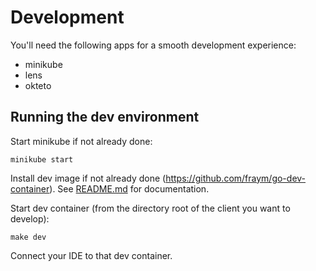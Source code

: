 # Development

You'll need the following apps for a smooth development experience:

- minikube
- lens
- okteto

## Running the dev environment

Start minikube if not already done:

```shell
minikube start
```

Install dev image if not already done (https://github.com/fraym/go-dev-container). See [README.md](https://github.com/fraym/go-dev-container) for documentation.

Start dev container (from the directory root of the client you want to develop):

```shell
make dev
```

Connect your IDE to that dev container.

